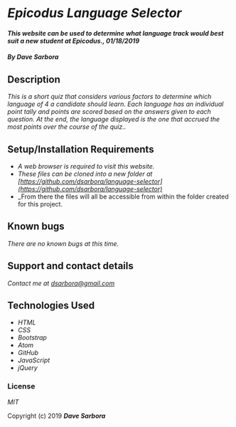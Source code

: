 # _Epicodus Language Selector_

#### _This website can be used to determine what language track would best suit a new student at Epicodus., 01/18/2019_

#### _By **Dave Sarbora**_

## Description

_This is a short quiz that considers various factors to determine which language of 4 a candidate should learn. Each language has an individual point tally and points are scored based on the answers given to each question. At the end, the language displayed is the one that accrued the most points over the course of the quiz.._

## Setup/Installation Requirements

* _A web browser is required to visit this website._
* _These files can be cloned into a new folder at [https://github.com/dsarbora/language-selector](https://github.com/dsarbora/language-selector)_
* _From there the files will all be accessible from within the folder created for this project.

## Known bugs

_There are no known bugs at this time._

## Support and contact details

_Contact me at [dsarbora@gmail.com](dsarbora@gmail.com)_

## Technologies Used

* _HTML_
* _CSS_
* _Bootstrap_
* _Atom_
* _GitHub_
* _JavaScript_
* _jQuery_

### License

*MIT*

Copyright (c) 2019 **_Dave Sarbora_**
